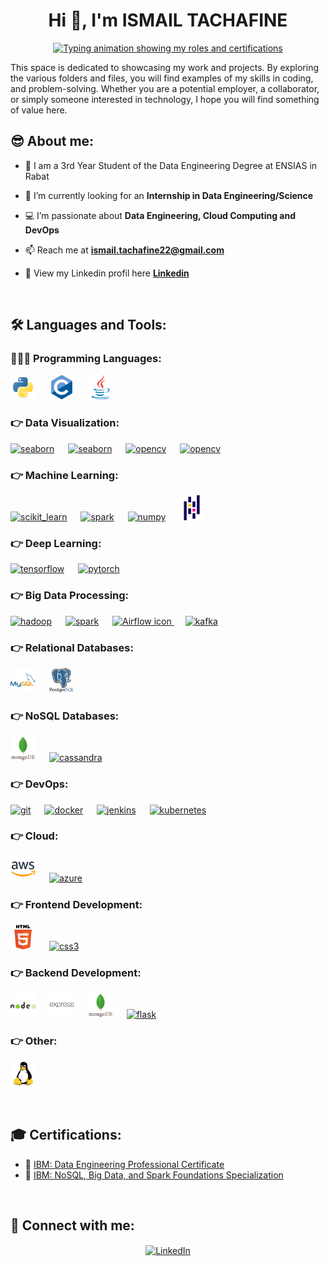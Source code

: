 
<h1 align="center">Hi 👋, I'm ISMAIL TACHAFINE</h1>

<p align="center">
  <a href="https://github.com/DenverCoder1/readme-typing-svg">
    <img src="https://readme-typing-svg.herokuapp.com?lines=⚙️+Data+Engineering+Student+⚙️;📊+Data+Science+Student+📊;&center=true&width=500&height=50" alt="Typing animation showing my roles and certifications">
  </a>
</p>
<p>This space is dedicated to showcasing my work and projects. By exploring the various folders and files, you will find examples of my skills in coding, and problem-solving. Whether you are a potential employer, a collaborator, or simply someone interested in technology, I hope you will find something of value here.</p>

## 😎 About me:

- 🏫 I am a 3rd Year Student of the Data Engineering Degree at ENSIAS in Rabat

- 🔭 I’m currently looking for an **Internship in Data Engineering/Science** 

- 💻 I’m passionate about **Data Engineering, Cloud Computing and DevOps** 

- 📫 Reach me at **ismail.tachafine22@gmail.com**

- 📄 View my Linkedin profil here **[Linkedin ](https://www.linkedin.com/in/ismail-tachafine-687439235/)**

<br>

## 🛠️ Languages and Tools:

### 👨🏻‍💻 Programming Languages:
<a href="https://www.python.org" target="_blank" rel="noreferrer"><img src="https://raw.githubusercontent.com/devicons/devicon/master/icons/python/python-original.svg" alt="python" width="40" height="40"/></a>
&emsp;
<a href="https://www.cprogramming.com/" target="_blank" rel="noreferrer"><img src="https://raw.githubusercontent.com/devicons/devicon/master/icons/c/c-original.svg" alt="c" width="40" height="40"/></a>
&emsp;
<a href="https://www.java.com" target="_blank" rel="noreferrer"><img src="https://raw.githubusercontent.com/devicons/devicon/master/icons/java/java-original.svg" alt="java" width="40" height="40"/></a>

### 👉 Data Visualization:
<a href="https://seaborn.pydata.org/" target="_blank" rel="noreferrer"><img src="https://seaborn.pydata.org/_images/logo-mark-lightbg.svg" alt="seaborn" width="40" height="40"/></a>
&emsp;
<a href="https://seaborn.pydata.org/" target="_blank" rel="noreferrer"><img src="" alt="seaborn" width="40" height="40"/></a>
&emsp;
<a href="https://opencv.org/" target="_blank" rel="noreferrer"><img src="https://www.vectorlogo.zone/logos/opencv/opencv-icon.svg" alt="opencv" width="40" height="40"/></a>
&emsp;
<a href="https://opencv.org/" target="_blank" rel="noreferrer"><img src="https://upload.wikimedia.org/wikipedia/commons/thumb/c/c6/Power_BI_icon.svg/1024px-Power_BI_icon.svg" alt="opencv" width="40" height="40"/></a>

### 👉 Machine Learning:
<a href="https://scikit-learn.org/" target="_blank" rel="noreferrer"><img src="https://upload.wikimedia.org/wikipedia/commons/0/05/Scikit_learn_logo_small.svg" alt="scikit_learn" width="40" height="40"/></a>
&emsp;
<a href="https://spark.apache.org/docs/latest/api/python/index.html" target="_blank"><img src="https://cdn.worldvectorlogo.com/logos/apache-spark-5.svg" alt="spark" width="40" height="40"/></a>
&emsp;
<a href="https://numpy.org" target="_blank"><img src="https://www.vectorlogo.zone/logos/numpy/numpy-icon.svg" alt="numpy" width="40" height="40"/></a>
&emsp;
<a href="https://pandas.pydata.org/" target="_blank" rel="noreferrer"><img src="https://raw.githubusercontent.com/devicons/devicon/2ae2a900d2f041da66e950e4d48052658d850630/icons/pandas/pandas-original.svg" alt="pandas" width="40" height="40"/></a>


### 👉 Deep Learning:
<a href="https://www.tensorflow.org" target="_blank" rel="noreferrer"><img src="https://www.vectorlogo.zone/logos/tensorflow/tensorflow-icon.svg" alt="tensorflow" width="40" height="40"/></a>
&emsp;
<a href="https://pytorch.org/" target="_blank" rel="noreferrer"><img src="https://www.vectorlogo.zone/logos/pytorch/pytorch-icon.svg" alt="pytorch" width="40" height="40"/></a>

### 👉 Big Data Processing:
<a href="https://hadoop.apache.org/" target="_blank" rel="noreferrer"><img src="https://www.vectorlogo.zone/logos/apache_hadoop/apache_hadoop-icon.svg" alt="hadoop" width="40" height="40"/></a>
&emsp;
<a href="https://spark.apache.org/" target="_blank"><img src="https://cdn.worldvectorlogo.com/logos/apache-spark-5.svg" alt="spark" width="40" height="40"/></a>
&emsp;
<a href="https://github.com/apache/incubator-airflow"> <img src="https://cwiki.apache.org/confluence/download/attachments/145723561/wordmark_2.svg?api=v2" alt="Airflow icon"> </a>
&emsp;
<a href="https://kafka.apache.org/" target="_blank"><img src="https://www.vectorlogo.zone/logos/apache_kafka/apache_kafka-icon.svg" alt="kafka" width="40" height="40"/></a>

### 👉 Relational Databases:
<a href="https://www.mysql.com/" target="_blank" rel="noreferrer"><img src="https://raw.githubusercontent.com/devicons/devicon/master/icons/mysql/mysql-original-wordmark.svg" alt="mysql" width="40" height="40"/></a>
&emsp;
<a href="https://www.postgresql.org" target="_blank" rel="noreferrer"><img src="https://raw.githubusercontent.com/devicons/devicon/master/icons/postgresql/postgresql-original-wordmark.svg" alt="postgresql" width="40" height="40"/></a>

### 👉 NoSQL Databases:
<a href="https://www.mongodb.com/" target="_blank" rel="noreferrer"><img src="https://raw.githubusercontent.com/devicons/devicon/master/icons/mongodb/mongodb-original-wordmark.svg" alt="mongodb" width="40" height="40"/></a>
&emsp;
<a href="https://cassandra.apache.org/" target="_blank" rel="noreferrer"><img src="https://www.vectorlogo.zone/logos/apache_cassandra/apache_cassandra-icon.svg" alt="cassandra" width="40" height="40"/></a>

### 👉 DevOps:
<a href="https://git-scm.com/" target="_blank" rel="noreferrer"><img src="https://www.vectorlogo.zone/logos/git-scm/git-scm-icon.svg" alt="git" width="40" height="40"/></a>
&emsp;
<a href="https://www.docker.com/" target="_blank" rel="noreferrer"><img src="https://www.vectorlogo.zone/logos/docker/docker-icon.svg" alt="docker" width="40" height="40"/></a>
&emsp;
<a href="https://www.jenkins.io" target="_blank" rel="noreferrer"><img src="https://www.vectorlogo.zone/logos/jenkins/jenkins-icon.svg" alt="jenkins" width="40" height="40"/></a>
&emsp;
<a href="https://kubernetes.io" target="_blank" rel="noreferrer"><img src="https://www.vectorlogo.zone/logos/kubernetes/kubernetes-icon.svg" alt="kubernetes" width="40" height="40"/></a>

### 👉 Cloud:
<a href="https://aws.amazon.com" target="_blank" rel="noreferrer"><img src="https://raw.githubusercontent.com/devicons/devicon/master/icons/amazonwebservices/amazonwebservices-original-wordmark.svg" alt="aws" width="40" height="40"/></a>
&emsp;
<a href="https://azure.microsoft.com/en-in/" target="_blank" rel="noreferrer"><img src="https://www.vectorlogo.zone/logos/microsoft_azure/microsoft_azure-ar21.svg" alt="azure" width="40" height="40"/></a>

### 👉 Frontend Development:
<a href="https://www.w3.org/html/" target="_blank" rel="noreferrer"><img src="https://raw.githubusercontent.com/devicons/devicon/master/icons/html5/html5-original-wordmark.svg" alt="html5" width="40" height="40"/></a>
&emsp;
<a href="https://www.w3.org/Style/CSS/" target="_blank" rel="noreferrer"><img src="https://www.vectorlogo.zone/logos/w3_css/w3_css-official.svg" alt="css3" width="40" height="40"/></a>

### 👉 Backend Development:
<a href="https://nodejs.org" target="_blank" rel="noreferrer"><img src="https://raw.githubusercontent.com/devicons/devicon/master/icons/nodejs/nodejs-original-wordmark.svg" alt="nodejs" width="40" height="40"/></a>
&emsp;
<a href="https://expressjs.com" target="_blank" rel="noreferrer"> <img src="https://raw.githubusercontent.com/devicons/devicon/master/icons/express/express-original-wordmark.svg" alt="express" width="40" height="40"/></a>
&emsp;
<a href="https://www.mongodb.com/" target="_blank" rel="noreferrer"><img src="https://raw.githubusercontent.com/devicons/devicon/master/icons/mongodb/mongodb-original-wordmark.svg" alt="mongodb" width="40" height="40"/></a>
&emsp;
<a href="https://flask.palletsprojects.com/" target="_blank" rel="noreferrer"><img src="https://www.vectorlogo.zone/logos/pocoo_flask/pocoo_flask-icon.svg" alt="flask" width="40" height="40"/></a>

### 👉 Other:
<a href="https://www.linux.org/" target="_blank" rel="noreferrer"><img src="https://raw.githubusercontent.com/devicons/devicon/master/icons/linux/linux-original.svg" alt="linux" width="40" height="40"/></a>

<br>

## 🎓 Certifications:
- 💎 [IBM: Data Engineering Professional Certificate](https://www.credly.com/badges/9dd4efab-869b-4563-a902-742b725df84e)
- 💎 [IBM: NoSQL, Big Data, and Spark Foundations Specialization](https://www.coursera.org/account/accomplishments/specialization/certificate/2VNRNHY3N4D2)

<br>

## 🤝 Connect with me:
<p align="center">
  <a href="https://www.linkedin.com/in/ismail-tachafine-687439235/" target="blank">
    <img align="center" alt="LinkedIn" height="30" src="https://raw.githubusercontent.com/rahuldkjain/github-profile-readme-generator/master/src/images/icons/Social/linked-in-alt.svg" width="40"/>
  </a>
</p>

